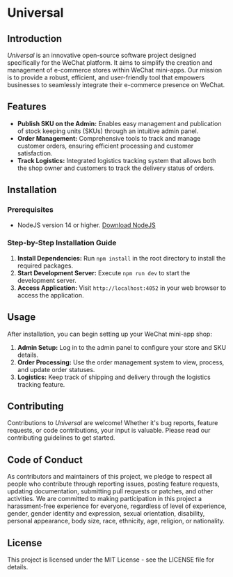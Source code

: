 Universal
=========

Introduction
------------

_Universal_ is an innovative open-source software project designed specifically for the WeChat platform. It aims to simplify the creation and management of e-commerce stores within WeChat mini-apps. Our mission is to provide a robust, efficient, and user-friendly tool that empowers businesses to seamlessly integrate their e-commerce presence on WeChat.

Features
--------

*   **Publish SKU on the Admin:** Enables easy management and publication of stock keeping units (SKUs) through an intuitive admin panel.
*   **Order Management:** Comprehensive tools to track and manage customer orders, ensuring efficient processing and customer satisfaction.
*   **Track Logistics:** Integrated logistics tracking system that allows both the shop owner and customers to track the delivery status of orders.

Installation
------------

### Prerequisites

*   NodeJS version 14 or higher. [Download NodeJS](https://nodejs.org/)

### Step-by-Step Installation Guide

1.  **Install Dependencies:** Run `npm install` in the root directory to install the required packages.
2.  **Start Development Server:** Execute `npm run dev` to start the development server.
3.  **Access Application:** Visit `http://localhost:4052` in your web browser to access the application.

Usage
-----

After installation, you can begin setting up your WeChat mini-app shop:

1.  **Admin Setup:** Log in to the admin panel to configure your store and SKU details.
2.  **Order Processing:** Use the order management system to view, process, and update order statuses.
3.  **Logistics:** Keep track of shipping and delivery through the logistics tracking feature.

Contributing
------------

Contributions to _Universal_ are welcome! Whether it's bug reports, feature requests, or code contributions, your input is valuable. Please read our contributing guidelines to get started.

Code of Conduct
---------------

As contributors and maintainers of this project, we pledge to respect all people who contribute through reporting issues, posting feature requests, updating documentation, submitting pull requests or patches, and other activities. We are committed to making participation in this project a harassment-free experience for everyone, regardless of level of experience, gender, gender identity and expression, sexual orientation, disability, personal appearance, body size, race, ethnicity, age, religion, or nationality.

License
-------

This project is licensed under the MIT License - see the LICENSE file for details.